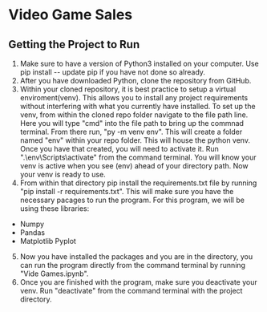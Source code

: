 # Video Game Sales

## **Getting the Project to Run**

1. Make sure to have a version of Python3 installed on your computer. Use pip install -- update pip if you have not done so already.
2. After you have downloaded Python, clone the repository from GitHub.
3. Within your cloned repository, it is best practice to setup a virtual enviroment(venv). This allows you to install any project requirements without interfering with what you currently have installed. To set up the venv, from within the cloned repo folder navigate to the file path line. Here you will type "cmd" into the file path to bring up the commnad terminal. From there run, "py -m venv env". This will create a folder named "env" within your repo folder. This will house the python venv. Once you have that created, you will need to activate it. Run ".\env\Scripts\activate" from the command terminal. You will know your venv is active when you see (env) ahead of your directory path. Now your venv is ready to use.
4. From within that directory pip install the requirements.txt file by running "pip install -r requirements.txt". This will make sure you have the necessary pacages to run the program. For this program, we will be using these libraries:
* Numpy
* Pandas
* Matplotlib Pyplot
5. Now you have installed the packages and you are in the directory, you can run the program directly from the command terminal by running "Vide Games.ipynb".
6. Once you are finished with the program, make sure you deactivate your venv. Run "deactivate" from the command terminal with the project directory.